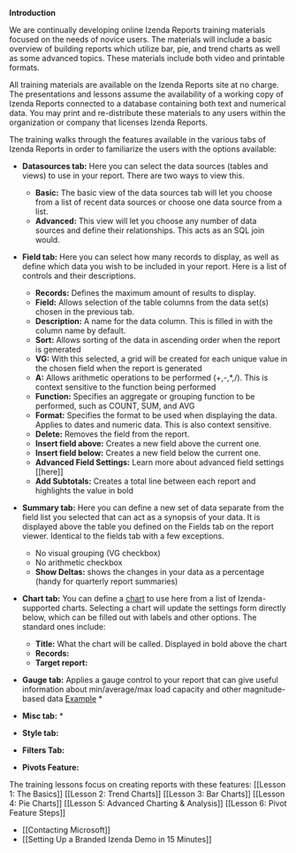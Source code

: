**Introduction**

We are continually developing online Izenda Reports training materials focused on the needs of novice users. The materials will include a basic overview of building reports which utilize bar, pie, and trend charts as well as some advanced topics. These materials include both video and printable formats.

All training materials are available on the Izenda Reports site at no charge. The presentations and lessons assume the availability of a working copy of Izenda Reports connected to a database containing both text and numerical data. You may print and re-distribute these materials to any users within the organization or company that licenses Izenda Reports. 

The training walks through the features available in the various tabs of Izenda Reports in order to familiarize the users with the options available: 
* **Datasources tab:**
    Here you can select the data sources (tables and views) to use in your report.  There are two ways to view this.
    * **Basic:** The basic view of the data sources tab will let you choose from a list of recent data sources or choose one data source from a list.
    * **Advanced:** This view will let you choose any number of data sources and define their relationships. This acts as an SQL join would.
* **Field tab:**
    Here you can select how many records to display, as well as define which data you wish to be included in your report. Here is a list of controls and their descriptions.
    * **Records:** Defines the maximum amount of results to display.
    * **Field:** Allows selection of the table columns from the data set(s) chosen in the previous tab.
    * **Description:** A name for the data column. This is filled in with the column name by default.
    * **Sort:** Allows sorting of the data in ascending order when the report is generated
    * **VG:** With this selected, a grid will be created for each unique value in the chosen field when the report is generated
    * **A:** Allows arithmetic operations to be performed (+,-,*,/). This is context sensitive to the function being performed
    * **Function:** Specifies an aggregate or grouping function to be performed, such as COUNT, SUM, and AVG
    * **Format:** Specifies the format to be used when displaying the data. Applies to dates and numeric data. This is also context sensitive.
    * **Delete:** Removes the field from the report.
    * **Insert field above:** Creates a new field above the current one.
    * **Insert field below:** Creates a new field below the current one.
    * **Advanced Field Settings:** Learn more about advanced field settings [[here]]
    * **Add Subtotals:** Creates a total line between each report and highlights the value in bold
* **Summary tab:**
    Here you can define a new set of data separate from the field list you selected that can act as a synopsis of your data. It is displayed above the table you defined on the Fields tab on the report viewer. Identical to the fields tab with a few exceptions.
    * No visual grouping (VG checkbox)
    * No arithmetic checkbox
    * **Show Deltas:** shows the changes in your data as a percentage (handy for quarterly report summaries)
* **Chart tab:**
    You can define a [chart](http://www.izenda.com/bi/ReportViewer.aspx?rn=Accounting) to use here from a list of Izenda-supported charts. Selecting a chart will update the settings form directly below, which can be filled out with labels and other options. The standard ones include:
    * **Title:** What the chart will be called. Displayed in bold above the chart
    * **Records:** 
    * **Target report:** 
* **Gauge tab:** 
    Applies a gauge control to your report that can give useful information about min/average/max load capacity and other magnitude-based data [Example](http://www.izenda.com/bi/ReportViewer.aspx?rn=Human+Resources)
    * 
* **Misc tab:**
    *
* **Style tab:**

* **Filters Tab:**

* **Pivots Feature:**

The training lessons focus on creating reports with these features: 
[[Lesson 1: The Basics]]
[[Lesson 2: Trend Charts]]
[[Lesson 3: Bar Charts]]
[[Lesson 4: Pie Charts]]
[[Lesson 5: Advanced Charting & Analysis]]
[[Lesson 6: Pivot Feature Steps]]
* [[Contacting Microsoft]]
* [[Setting Up a Branded Izenda Demo in 15 Minutes]]